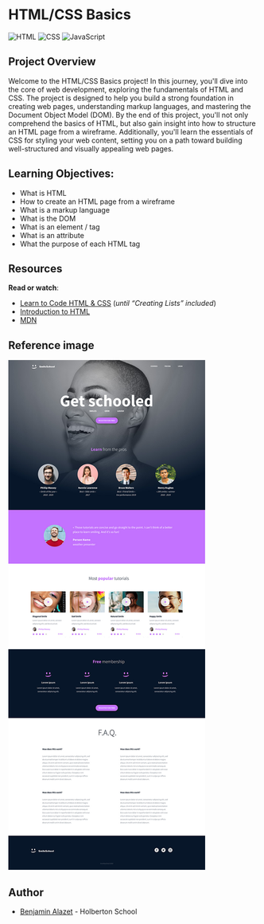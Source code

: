 # HTML/CSS Basics

![HTML](https://img.shields.io/badge/-HTML-orange?logo=html5&logoColor=white) ![CSS](https://img.shields.io/badge/-CSS-blue?logo=css3&logoColor=white) ![JavaScript](https://img.shields.io/badge/-JavaScript-yellow?logo=javascript&logoColor=white)

## Project Overview

Welcome to the HTML/CSS Basics project! In this journey, you'll dive into the core of web development, exploring the fundamentals of HTML and CSS. The project is designed to help you build a strong foundation in creating web pages, understanding markup languages, and mastering the Document Object Model (DOM). By the end of this project, you'll not only comprehend the basics of HTML, but also gain insight into how to structure an HTML page from a wireframe. Additionally, you'll learn the essentials of CSS for styling your web content, setting you on a path toward building well-structured and visually appealing web pages.

## Learning Objectives:

-   What is HTML
-   How to create an HTML page from a wireframe
-   What is a markup language
-   What is the DOM
-   What is an element / tag
-   What is an attribute
-   What the purpose of each HTML tag

## Resources

**Read or watch**:

-   [Learn to Code HTML & CSS](https://intranet.hbtn.io/rltoken/D6o845Dj6bWanYggYGQK4A "Learn to Code HTML & CSS")  (_until “Creating Lists” included_)
-   [Introduction to HTML](https://intranet.hbtn.io/rltoken/odwyiWUlo7nyK3UR6FUEdg "Introduction to HTML")
-   [MDN](https://intranet.hbtn.io/rltoken/STnL1M-mwzCvnzHtG21XGQ "MDN")

## Reference image

![In this and coming projects, we will implement from scratch a webpage from a designer file.](DesignerFile.jpg)

## Author
- [Benjamin Alazet](https://github.com/Yliaze) - Holberton School